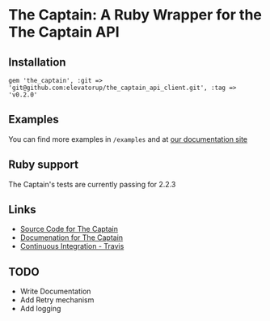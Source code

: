 # The Captain: A Ruby Wrapper for the The Captain API

## Installation

```
gem 'the_captain', :git => 'git@github.com:elevatorup/the_captain_api_client.git', :tag => 'v0.2.0'
```

## Examples
You can find more examples in `/examples` and at [our documentation site](https://captain.readme.io/docs)

## Ruby support
The Captain's tests are currently passing for 2.2.3

## Links
* [Source Code for The Captain](http://github.com/BeatnikBranding/the_captain_api_client)
* [Documenation for The Captain](https://captain.readme.io/docs)
* [Continuous Integration - Travis]()

## TODO

* Write Documentation
* Add Retry mechanism
* Add logging
